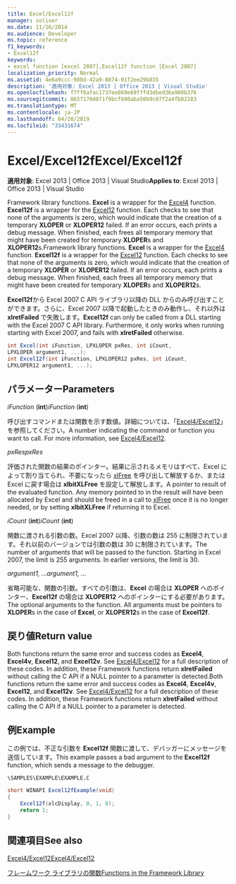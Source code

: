 ```yaml
---
title: Excel/Excel12f
manager: soliver
ms.date: 11/16/2014
ms.audience: Developer
ms.topic: reference
f1_keywords:
- Excel12f
keywords:
- excel function [excel 2007],Excel12f function [Excel 2007]
localization_priority: Normal
ms.assetid: 4e6a9ccc-988d-42a9-8874-01f2ee29b835
description: '適用対象: Excel 2013 | Office 2013 | Visual Studio'
ms.openlocfilehash: f7ff6afac1737ee869e69fffd3dbed36a908b376
ms.sourcegitcommit: 8657170d071f9bcf680aba50b9c07f2a4fb82283
ms.translationtype: MT
ms.contentlocale: ja-JP
ms.lasthandoff: 04/28/2019
ms.locfileid: "33431674"
---
```

# <a name="excelexcel12f"></a><span data-ttu-id="0b9d7-104">Excel/Excel12f</span><span class="sxs-lookup"><span data-stu-id="0b9d7-104">Excel/Excel12f</span></span>

 <span data-ttu-id="0b9d7-105">**適用対象**: Excel 2013 | Office 2013 | Visual Studio</span><span class="sxs-lookup"><span data-stu-id="0b9d7-105">**Applies to**: Excel 2013 | Office 2013 | Visual Studio</span></span> 
  
<span data-ttu-id="0b9d7-p101">Framework library functions. **Excel** is a wrapper for the [Excel4](excel4-excel12.md) function. **Excel12f** is a wrapper for the [Excel12](excel4-excel12.md) function. Each checks to see that none of the arguments is zero, which would indicate that the creation of a temporary **XLOPER** or **XLOPER12** failed. If an error occurs, each prints a debug message. When finished, each frees all temporary memory that might have been created for temporary **XLOPER**s and **XLOPER12**s.</span><span class="sxs-lookup"><span data-stu-id="0b9d7-p101">Framework library functions. **Excel** is a wrapper for the [Excel4](excel4-excel12.md) function. **Excel12f** is a wrapper for the [Excel12](excel4-excel12.md) function. Each checks to see that none of the arguments is zero, which would indicate that the creation of a temporary **XLOPER** or **XLOPER12** failed. If an error occurs, each prints a debug message. When finished, each frees all temporary memory that might have been created for temporary **XLOPER**s and **XLOPER12**s.</span></span>
  
 <span data-ttu-id="0b9d7-p102">**Excel12f**から Excel 2007 C API ライブラリ以降の DLL からのみ呼び出すことができます。さらに、Excel 2007 以降で起動したときのみ動作し、それ以外は **xlretFailed** で失敗します。</span><span class="sxs-lookup"><span data-stu-id="0b9d7-p102">**Excel12f** can only be called from a DLL starting with the Excel 2007 C API library. Furthermore, it only works when running starting with Excel 2007, and fails with **xlretFailed** otherwise.</span></span> 
  
```cs
int Excel(int iFunction, LPXLOPER pxRes, int iCount, 
LPXLOPER argument1, ...);
int Excel12f(int iFunction, LPXLOPER12 pxRes, int iCount, 
LPXLOPER12 argument1, ...);
```

## <a name="parameters"></a><span data-ttu-id="0b9d7-114">パラメーター</span><span class="sxs-lookup"><span data-stu-id="0b9d7-114">Parameters</span></span>

 <span data-ttu-id="0b9d7-115">_iFunction_ (**int**)</span><span class="sxs-lookup"><span data-stu-id="0b9d7-115">_iFunction_ (**int**)</span></span>
  
<span data-ttu-id="0b9d7-p103">呼び出すコマンドまたは関数を示す数値。詳細については、「[Excel4/Excel12](excel4-excel12.md)」を参照してください。</span><span class="sxs-lookup"><span data-stu-id="0b9d7-p103">A number indicating the command or function you want to call. For more information, see [Excel4/Excel12](excel4-excel12.md).</span></span>
  
 <span data-ttu-id="0b9d7-118">_pxRes_</span><span class="sxs-lookup"><span data-stu-id="0b9d7-118">_pxRes_</span></span>
  
<span data-ttu-id="0b9d7-p104">評価された関数の結果のポインター。結果に示されるメモリはすべて、Excel によって割り当てられ、不要になったら [xlFree](xlfree.md) を呼び出して解放するか、または Excel に戻す場合は **xlbitXLFree** を設定して解放します。</span><span class="sxs-lookup"><span data-stu-id="0b9d7-p104">A pointer to result of the evaluated function. Any memory pointed to in the result will have been allocated by Excel and should be freed in a call to [xlFree](xlfree.md) once it is no longer needed, or by setting **xlbitXLFree** if returning it to Excel.</span></span> 
  
 <span data-ttu-id="0b9d7-121">_iCount_ (**int**)</span><span class="sxs-lookup"><span data-stu-id="0b9d7-121">_iCount_ (**int**)</span></span>
  
<span data-ttu-id="0b9d7-p105">関数に渡される引数の数。Excel 2007 以降、引数の数は 255 に制限されています。それ以前のバージョンでは引数の数は 30 に制限されています。</span><span class="sxs-lookup"><span data-stu-id="0b9d7-p105">The number of arguments that will be passed to the function. Starting in Excel 2007, the limit is 255 arguments. In earlier versions, the limit is 30.</span></span>
  
 <span data-ttu-id="0b9d7-125">_argument1, ..._</span><span class="sxs-lookup"><span data-stu-id="0b9d7-125">_argument1, ..._</span></span>
  
<span data-ttu-id="0b9d7-p106">省略可能な、関数の引数。すべての引数は、**Excel** の場合は **XLOPER** へのポインター、**Excel12f** の場合は **XLOPER12** へのポインターにする必要があります。</span><span class="sxs-lookup"><span data-stu-id="0b9d7-p106">The optional arguments to the function. All arguments must be pointers to **XLOPER**s in the case of **Excel**, or **XLOPER12**s in the case of **Excel12f**.</span></span>
  
## <a name="return-value"></a><span data-ttu-id="0b9d7-128">戻り値</span><span class="sxs-lookup"><span data-stu-id="0b9d7-128">Return value</span></span>

<span data-ttu-id="0b9d7-p107">Both functions return the same error and success codes as **Excel4**, **Excel4v**, **Excel12**, and **Excel12v**. See [Excel4/Excel12](excel4-excel12.md) for a full description of these codes. In addition, these Framework functions return **xlretFailed** without calling the C API if a NULL pointer to a parameter is detected.</span><span class="sxs-lookup"><span data-stu-id="0b9d7-p107">Both functions return the same error and success codes as **Excel4**, **Excel4v**, **Excel12**, and **Excel12v**. See [Excel4/Excel12](excel4-excel12.md) for a full description of these codes. In addition, these Framework functions return **xlretFailed** without calling the C API if a NULL pointer to a parameter is detected.</span></span> 
  
## <a name="example"></a><span data-ttu-id="0b9d7-132">例</span><span class="sxs-lookup"><span data-stu-id="0b9d7-132">Example</span></span>

<span data-ttu-id="0b9d7-133">この例では、不正な引数を **Excel12f** 関数に渡して、デバッガーにメッセージを送信しています。</span><span class="sxs-lookup"><span data-stu-id="0b9d7-133">This example passes a bad argument to the **Excel12f** function, which sends a message to the debugger.</span></span> 
  
 `\SAMPLES\EXAMPLE\EXAMPLE.C`
  
```cs
short WINAPI Excel12fExample(void)
{
    Excel12f(xlcDisplay, 0, 1, 0);
    return 1;
}
```

## <a name="see-also"></a><span data-ttu-id="0b9d7-134">関連項目</span><span class="sxs-lookup"><span data-stu-id="0b9d7-134">See also</span></span>



[<span data-ttu-id="0b9d7-135">Excel4/Excel12</span><span class="sxs-lookup"><span data-stu-id="0b9d7-135">Excel4/Excel12</span></span>](excel4-excel12.md)


[<span data-ttu-id="0b9d7-136">フレームワーク ライブラリの関数</span><span class="sxs-lookup"><span data-stu-id="0b9d7-136">Functions in the Framework Library</span></span>](functions-in-the-framework-library.md)

